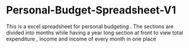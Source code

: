 # Personal-Budget-Spreadsheet-V1

This is a excel spreadsheet for personal budgeting . 
The sections are divided into months while having a year long section at front to view total expenditure , income and income of every month in one place
